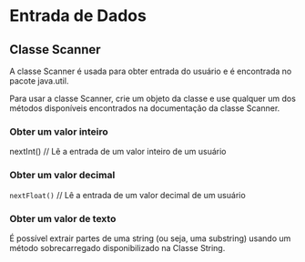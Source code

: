 # Entrada de Dados

## Classe Scanner

A classe Scanner é usada para obter entrada do usuário e é encontrada no pacote java.util.

Para usar a classe Scanner, crie um objeto da classe e use qualquer um dos métodos disponíveis encontrados na documentação da classe Scanner.

### Obter um valor inteiro

nextInt() // Lê a entrada de um valor inteiro de um usuário

### Obter um valor decimal

`nextFloat()` // Lê a entrada de um valor decimal de um usuário

### Obter um valor de texto

É possível extrair partes de uma string (ou seja, uma substring) usando um método sobrecarregado disponibilizado na Classe String.
